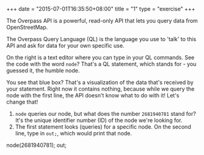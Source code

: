 +++
date = "2015-07-01T16:35:50+08:00"
title = "1"
type = "exercise"
+++

The Overpass API is a powerful, read-only API that lets you query data from OpenStreetMap.

The Overpass Query Language (QL) is the language you use to 'talk' to this API and ask for data for your own specific use.

On the right is a text editor where you can type in your QL commands. See the code with the word `node`? That's a QL statement, which stands for - you guessed it, the humble node.

You see that blue box? That's a visualization of the data that's received by your statement. Right now it contains nothing, because while we query the node with the first line, the API doesn't know what to do with it! Let's change that!

1. `node` queries our node, but what does the number `2681940781` stand for? It's the unique identifier number (ID) of the node we're looking for.
2. The first statement looks (queries) for a specific node. On the second line, type in `out;`, which would print that node.

node(2681940781);
out;
